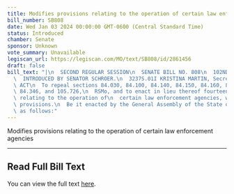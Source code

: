 ```yaml
---
title: Modifies provisions relating to the operation of certain law enforcement agencies
bill_number: SB808
date: Wed Jan 03 2024 00:00:00 GMT-0600 (Central Standard Time)
status: Introduced
chamber: Senate
sponsor: Unknown
vote_summary: Unavailable
legiscan_url: https://legiscan.com/MO/text/SB808/id/2861456
draft: false
bill_text: "|\n  SECOND REGULAR SESSION\n  SENATE BILL NO. 808\n  102ND GENERA L ASSEMBLY\n\
  \  INTRODUCED BY SENATOR SCHROER.\n  3237S.01I KRISTINA MARTIN, Secretary\n  AN\
  \ ACT\n  To repeal sections 84.030, 84.100, 84.140, 84.150, 84.160, 84.170, 84.344,\
  \ 84.346, and 105.726,\n  RSMo, and to enact in lieu thereof fourteen new sections\
  \ relating to the operation of\n  certain law enforcement agencies, with penalty\
  \ provisions.\n  Be it enacted by the General Assembly of the State of Missouri,\
  \ as follows:"
---
```

Modifies provisions relating to the operation of certain law enforcement agencies

---

## Read Full Bill Text

You can view the full text [here](https://legiscan.com/MO/text/SB808/id/2861456).
